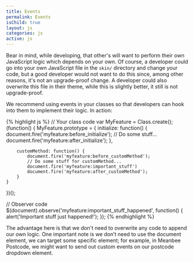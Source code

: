 ```yaml
---
title: Events
permalink: Events
isChild: true
layout: js
categories: js
active: js
---
```


Bear in mind, while developing, that other's will want to perform their own JavaScript logic which depends on your own. Of course, a developer could go into your own JavaScript file in the `skin/` directory and change your code, but a good developer would not want to do this since, among other reasons, it's not an upgrade-proof change. A developer could also overwrite this file in their theme, while this is slightly better, it still is not upgrade-proof.

We recommend using events in your classes so that developers can hook into them to implement their logic. In action:

{% highlight js %}
// Your class code
var MyFeature = Class.create();
(function() {
    MyFeature.prototype = {
        initialize: function() {
            document.fire('myfeature:before_initialize');
            // Do some stuff...
            document.fire('myfeature:after_initialize');
        },

        customMethod: function() {
            document.fire('myfeature:before_customMethod');
            // Do some stuff for customMethod...
            document.fire('myfeature:important_stuff')
            document.fire('myfeature:after_customMethod');
        }
    }
})();

// Observer code
$(document).observe('myfeature:important_stuff_happened', function() { 
alert('Important stuff just happened!'); 
});
{% endhighlight %}

The advantage here is that we don't need to overwrite any code to append our own logic. One important note is we don’t need to use the document element, we can target some specific element; for example, in Meanbee Postcode, we might want to send out custom events on our postcode dropdown element.